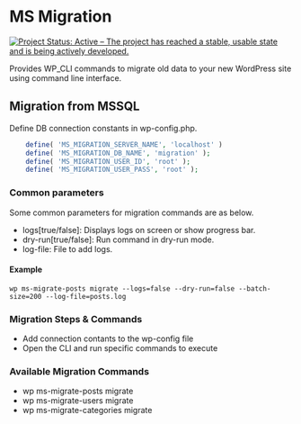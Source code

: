 # MS Migration

[![Project Status: Active – The project has reached a stable, usable state and is being actively developed.](https://www.repostatus.org/badges/latest/active.svg)](https://www.repostatus.org/#active)

Provides WP_CLI commands to migrate old data to your new WordPress site using command line interface.

## Migration from MSSQL

Define DB connection constants in wp-config.php.

~~~PHP
    define( 'MS_MIGRATION_SERVER_NAME', 'localhost' )
    define( 'MS_MIGRATION_DB_NAME', 'migration' );
    define( 'MS_MIGRATION_USER_ID', 'root' );
    define( 'MS_MIGRATION_USER_PASS', 'root' );
~~~

### Common parameters

Some common parameters for migration commands are as below.

-   logs[true/false]: Displays logs on screen or show progress bar.
-   dry-run[true/false]: Run command in dry-run mode.
-   log-file: File to add logs.

#### Example

`wp ms-migrate-posts migrate --logs=false --dry-run=false --batch-size=200 --log-file=posts.log`

### Migration Steps & Commands

-   Add connection contants to the wp-config file
-   Open the CLI and run specific commands to execute

### Available Migration Commands

-   wp ms-migrate-posts migrate
-   wp ms-migrate-users migrate
-   wp ms-migrate-categories migrate

